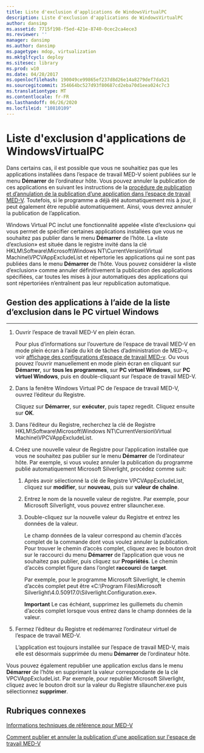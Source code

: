 ```yaml
---
title: Liste d'exclusion d'applications de WindowsVirtualPC
description: Liste d'exclusion d'applications de WindowsVirtualPC
author: dansimp
ms.assetid: 7715f198-f5ed-421e-8740-0cec2ca4ece3
ms.reviewer: ''
manager: dansimp
ms.author: dansimp
ms.pagetype: mdop, virtualization
ms.mktglfcycl: deploy
ms.sitesec: library
ms.prod: w10
ms.date: 04/28/2017
ms.openlocfilehash: 190049ce99865ef237d8d26e14a8279def7da521
ms.sourcegitcommit: 354664bc527d93f80687cd2eba70d1eea024c7c3
ms.translationtype: MT
ms.contentlocale: fr-FR
ms.lasthandoff: 06/26/2020
ms.locfileid: "10810109"
---
```

# Liste d'exclusion d'applications de WindowsVirtualPC


Dans certains cas, il est possible que vous ne souhaitiez pas que les applications installées dans l’espace de travail MED-V soient publiées sur le menu **Démarrer** de l’ordinateur hôte. Vous pouvez annuler la publication de ces applications en suivant les instructions de la [procédure de publication et d’annulation de la publication d’une application dans l’espace de travail MED-V](how-to-publish-and-unpublish-an-application-on-the-med-v-workspace.md). Toutefois, si le programme a déjà été automatiquement mis à jour, il peut également être republié automatiquement. Ainsi, vous devrez annuler la publication de l’application.

Windows Virtual PC inclut une fonctionnalité appelée «liste d’exclusion» qui vous permet de spécifier certaines applications installées que vous ne souhaitez pas publier dans le menu **Démarrer** de l’hôte. La «liste d’exclusion» est située dans le registre invité dans la clé HKLM\\Software\\Microsoft\\Windows NT\\CurrentVersion\\Virtual Machine\\VPCVAppExcludeList et répertorie les applications qui ne sont pas publiées dans le menu **Démarrer** de l’hôte. Vous pouvez considérer la «liste d’exclusion» comme annuler définitivement la publication des applications spécifiées, car toutes les mises à jour automatiques des applications qui sont répertoriées n’entraînent pas leur republication automatique.

## Gestion des applications à l’aide de la liste d’exclusion dans le PC virtuel Windows


****

1.  Ouvrir l’espace de travail MED-V en plein écran.

    Pour plus d’informations sur l’ouverture de l’espace de travail MED-V en mode plein écran à l’aide du kit de tâches d’administration de MED-v, voir [affichage des configurations d’espace de travail MED-v](viewing-med-v-workspace-configurations.md#bkmk-fullscreen). Ou vous pouvez l’ouvrir manuellement en mode plein écran en cliquant sur **Démarrer**, sur **tous les programmes**, sur **PC virtuel Windows**, sur **PC virtuel Windows**, puis en double-cliquant sur l’espace de travail MED-V.

2.  Dans la fenêtre Windows Virtual PC de l’espace de travail MED-V, ouvrez l’éditeur du Registre.

    Cliquez sur **Démarrer**, sur **exécuter**, puis tapez regedit. Cliquez ensuite sur **OK**.

3.  Dans l’éditeur du Registre, recherchez la clé de Registre HKLM\\Software\\Microsoft\\Windows NT\\CurrentVersion\\Virtual Machine\\VPCVAppExcludeList.

4.  Créez une nouvelle valeur de Registre pour l’application installée que vous ne souhaitez pas publier sur le menu **Démarrer** de l’ordinateur hôte. Par exemple, si vous voulez annuler la publication du programme publié automatiquement Microsoft Silverlight, procédez comme suit:

    1.  Après avoir sélectionné la clé de Registre VPCVAppExcludeList, cliquez sur **modifier**, sur **nouveau**, puis sur **valeur de chaîne**.

    2.  Entrez le nom de la nouvelle valeur de registre. Par exemple, pour Microsoft Silverlight, vous pouvez entrer sllauncher.exe.

    3.  Double-cliquez sur la nouvelle valeur du Registre et entrez les données de la valeur.

        Le champ données de la valeur correspond au chemin d’accès complet de la commande dont vous voulez annuler la publication. Pour trouver le chemin d’accès complet, cliquez avec le bouton droit sur le raccourci du menu **Démarrer** de l’application que vous ne souhaitez pas publier, puis cliquez sur **Propriétés**. Le chemin d’accès complet figure dans l’onglet **raccourci** de **target**.

        Par exemple, pour le programme Microsoft Silverlight, le chemin d’accès complet peut être «C:\\Program Files\\Microsoft Silverlight\\4.0.50917.0\\Silverlight.Configuration.exe».

        **Important**  Le cas échéant, supprimez les guillemets du chemin d’accès complet lorsque vous entrez dans le champ données de la valeur.

         

5.  Fermez l’éditeur du Registre et redémarrez l’ordinateur virtuel de l’espace de travail MED-V.

    L’application est toujours installée sur l’espace de travail MED-V, mais elle est désormais supprimée du menu **Démarrer** de l’ordinateur hôte.

Vous pouvez également republier une application exclus dans le menu **Démarrer** de l’hôte en supprimant la valeur correspondante de la clé VPCVAppExcludeList. Par exemple, pour republier Microsoft Silverlight, cliquez avec le bouton droit sur la valeur du Registre sllauncher.exe puis sélectionnez **supprimer**.

## Rubriques connexes


[Informations techniques de référence pour MED-V](technical-reference-for-med-v.md)

[Comment publier et annuler la publication d'une application sur l'espace de travail MED-V](how-to-publish-and-unpublish-an-application-on-the-med-v-workspace.md)

 

 





